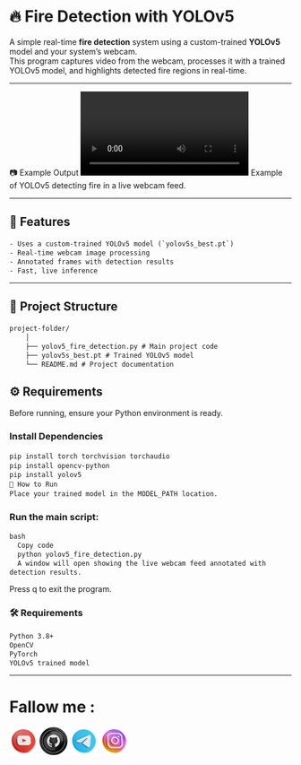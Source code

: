 # 🔥 Fire Detection with YOLOv5
A simple real-time **fire detection** system using a custom-trained **YOLOv5** model and your system’s webcam.  
This program captures video from the webcam, processes it with a trained YOLOv5 model, and highlights detected fire regions in real-time.

---
📷 Example Output
![sample](https://github.com/Persianhoosh/i-.icons/raw/main/fire-sample1.mp4)
Example of YOLOv5 detecting fire in a live webcam feed.

---

## 📌 Features
    - Uses a custom-trained YOLOv5 model (`yolov5s_best.pt`)
    - Real-time webcam image processing
    - Annotated frames with detection results
    - Fast, live inference
---

## 📂 Project Structure
    project-folder/
        │
        ├── yolov5_fire_detection.py # Main project code
        ├── yolov5s_best.pt # Trained YOLOv5 model
        └── README.md # Project documentation

## ⚙️ Requirements
Before running, ensure your Python environment is ready.

### Install Dependencies
```bash
pip install torch torchvision torchaudio
pip install opencv-python
pip install yolov5
🚀 How to Run
Place your trained model in the MODEL_PATH location.
```

### Run the main script:
    bash
      Copy code
      python yolov5_fire_detection.py
      A window will open showing the live webcam feed annotated with detection results.

Press q to exit the program.

### 🛠 Requirements
    Python 3.8+
    OpenCV
    PyTorch
    YOLOv5 trained model
---

Fallow me :
   ==============================
   [<img src="https://raw.githubusercontent.com/Persianhoosh/i-.icons/main/youtube.png" width="50">](https://youtube.com/persianhoosh)
   [<img src="https://raw.githubusercontent.com/Persianhoosh/i-.icons/main/github.png" width="50">](https://github.com/persianhoosh)
   [<img src="https://raw.githubusercontent.com/Persianhoosh/i-.icons/main/telegram.png" width="50">](https://t.me/Aihoma)
   [<img src="https://raw.githubusercontent.com/Persianhoosh/i-.icons/main/instagram.png" width="50">](https://)
